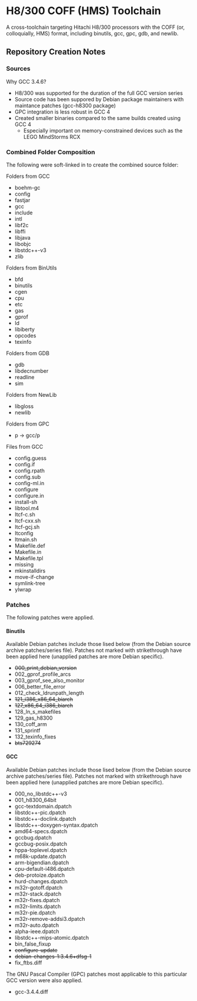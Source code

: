H8/300 COFF (HMS) Toolchain
===========================
A cross-toolchain targeting Hitachi H8/300 processors with the COFF (or, colloquially, HMS) format, including binutils, gcc, gpc, gdb, and newlib.


Repository Creation Notes
-------------------------

### Sources

Why GCC 3.4.6?
* H8/300 was supported for the duration of the full GCC version series
* Source code has been suppored by Debian package maintainers with maintance patches (gcc-h8300 package)
* GPC integration is less robust in GCC 4
* Created smaller binaries compared to the same builds created using GCC 4
  + Especially important on memory-constrained devices such as the LEGO MindStorms RCX


### Combined Folder Composition
The following were soft-linked in to create the combined source folder:

Folders from GCC
* boehm-gc
* config
* fastjar
* gcc
* include
* intl
* libf2c
* libffi
* libjava
* libobjc
* libstdc++-v3
* zlib

Folders from BinUtils
* bfd
* binutils
* cgen
* cpu
* etc
* gas
* gprof
* ld
* libiberty
* opcodes
* texinfo

Folders from GDB
* gdb
* libdecnumber
* readline
* sim

Folders from NewLib
* libgloss
* newlib

Folders from GPC
* p -> gcc/p

Files from GCC
* config.guess
* config.if
* config.rpath
* config.sub
* config-ml.in
* configure
* configure.in
* install-sh
* libtool.m4
* ltcf-c.sh
* ltcf-cxx.sh
* ltcf-gcj.sh
* ltconfig
* ltmain.sh
* Makefile.def
* Makefile.in
* Makefile.tpl
* missing
* mkinstalldirs
* move-if-change
* symlink-tree
* ylwrap


### Patches
The following patches were applied.

#### Binutils
Available Debian patches include those lised below (from the Debian source archive patches/series file).
Patches not marked with strikethrough have been applied here (unapplied patches are more Debian specific).
* ~~000_print_debian_version~~
* 002_gprof_profile_arcs
* 003_gprof_see_also_monitor
* 006_better_file_error
* 012_check_ldrunpath_length
* ~~121_i386_x86_64_biarch~~
* ~~127_x86_64_i386_biarch~~
* 128_ln_s_makefiles
* 129_gas_h8300
* 130_coff_arm
* 131_sprintf
* 132_texinfo_fixes
* ~~bts729274~~


#### GCC
Available Debian patches include those lised below (from the Debian source archive patches/series file).
Patches not marked with strikethrough have been applied here (unapplied patches are more Debian specific).
* 000_no_libstdc++-v3
* 001_h8300_64bit
* gcc-textdomain.dpatch
* libstdc++-pic.dpatch
* libstdc++-doclink.dpatch
* libstdc++-doxygen-syntax.dpatch
* amd64-specs.dpatch
* gccbug.dpatch
* gccbug-posix.dpatch
* hppa-toplevel.dpatch
* m68k-update.dpatch
* arm-bigendian.dpatch
* cpu-default-i486.dpatch
* deb-protoize.dpatch
* hurd-changes.dpatch
* m32r-gotoff.dpatch
* m32r-stack.dpatch
* m32r-fixes.dpatch
* m32r-limits.dpatch
* m32r-pie.dpatch
* m32r-remove-addsi3.dpatch
* m32r-auto.dpatch
* alpha-ieee.dpatch
* libstdc++-mips-atomic.dpatch
* bin_false_fixup
* ~~configure-update~~
* ~~debian-changes-1:3.4.6+dfsg-1~~
* fix_ftbs.diff

The GNU Pascal Compiler (GPC) patches most applicable to this particular GCC version were also applied.
* gcc-3.4.4.diff

